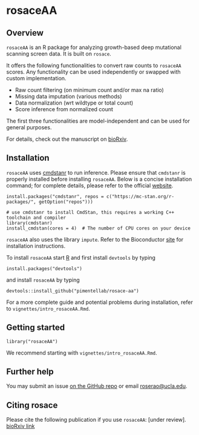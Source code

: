 # rosaceAA

## Overview

`rosaceAA` is an R package for analyzing growth-based deep mutational scanning screen data. It is built on  `rosace`. 

It offers the following functionalities to convert raw counts to `rosaceAA` scores. Any functionality can be used independently or swapped with custom implementation.
- Raw count filtering (on minimum count and/or max na ratio)
- Missing data imputation (various methods)
- Data normalization (wrt wildtype or total count)
- Score inference from normalized count

The first three functionalities are model-independent and can be used for general purposes.

For details, check out the manuscript on [bioRxiv](https://www.biorxiv.org/content/10.1101/2025.01.09.632281v1).

## Installation

`rosaceAA` uses [cmdstanr](https://mc-stan.org/cmdstanr/) to run inference. Please ensure that `cmdstanr` is properly installed before installing `rosaceAA`. Below is a concise installation command; for complete details, please refer to the official [website](https://mc-stan.org/cmdstanr/).
```{r eval=FALSE}
install.packages("cmdstanr", repos = c("https://mc-stan.org/r-packages/", getOption("repos")))

# use cmdstanr to install CmdStan, this requires a working C++ toolchain and compiler
library(cmdstanr)
install_cmdstan(cores = 4)  # The number of CPU cores on your device
```

`rosaceAA` also uses the library `impute`. Refer to the Bioconductor [site](https://bioconductor.org/packages/release/bioc/html/impute.html) for installation instructions.

To install `rosaceAA` start [R](https://www.r-project.org) and first install `devtools` by typing
```{r eval=FALSE}
install.packages("devtools")
```

and install `rosaceAA` by typing
```{r eval=FALSE}
devtools::install_github("pimentellab/rosace-aa")
```

For a more complete guide and potential problems during installation, refer to `vignettes/intro_rosaceAA.Rmd`.

## Getting started

```{r eval=FALSE}
library("rosaceAA")
```

We recommend starting with `vignettes/intro_rosaceAA.Rmd`.

## Further help

You may submit an issue [on the GitHub repo](https://github.com/pimentellab/rosace-aa/issues) or email [roserao@ucla.edu](mailto:roserao@ucla.edu?subject=rosaceAA%20Inquiry).

## Citing rosace

Please cite the following publication if you use `rosaceAA`: [under review]. [bioRxiv link](https://www.biorxiv.org/content/10.1101/2025.01.09.632281v1)
